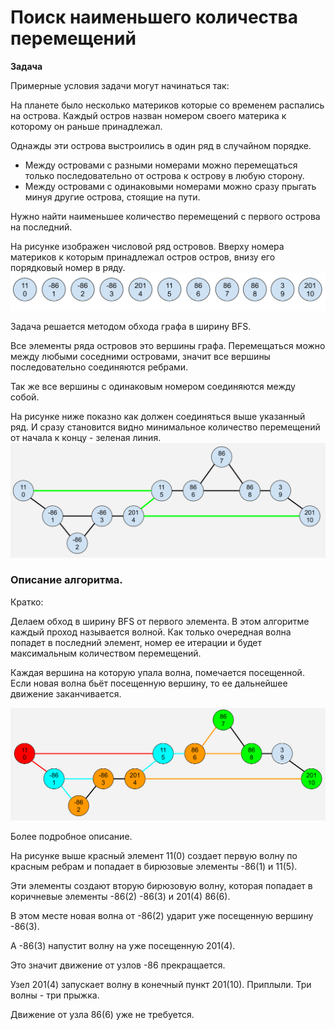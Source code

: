 # Поиск наименьшего количества перемещений

**Задача**

Примерные условия задачи могут начинаться так:

На планете было несколько материков которые со временем распались на острова. Каждый остров назван номером своего материка к которому он раньше принадлежал.

Однажды эти острова выстроились в один ряд в случайном порядке. 

- Между островами с разными номерами можно перемещаться только последовательно от острова к острову в любую сторону.
- Между островами с одинаковыми номерами можно сразу прыгать минуя другие острова, стоящие на пути.

Нужно найти наименьшее количество перемещений с первого острова на последний.

На рисунке изображен числовой ряд островов. Вверху номера материков к которым принадлежал остров остров, внизу его порядковый номер в ряду.
<img src="img/bfslist.svg" width="600">

Задача решается методом обхода графа в ширину BFS.

Все элементы ряда островов это вершины графа. Перемещаться можно между любыми соседними островами, значит все вершины последовательно соединяются ребрами. 

Так же все вершины с одинаковым номером соединяются между собой.

На рисунке ниже показно как должен соединяться выше указанный ряд. И сразу становится видно минимальное количество перемещений от начала к концу - зеленая линия.
<img src="img/bfs1.svg">

### Описание алгоритма.

Кратко:

Делаем обход в ширину BFS от первого элемента. В этом алгоритме каждый проход называется волной. Как только очередная волна попадет в последний элемент, номер ее итерации и будет максимальным количеством перемещений.

Каждая вершина на которую упала волна, помечается посещенной. Если новая волна бьёт посещенную вершину, то ее дальнейшее движение заканчивается.

<img src="img/bfs2.svg">

Более подробное описание.

На рисунке выше красный элемент 11(0) создает первую волну по красным ребрам и попадает в бирюзовые элементы -86(1) и 11(5).

Эти элементы создают вторую бирюзовую волну, которая попадает в коричневые элементы -86(2) -86(3) и 201(4) 86(6).

В этом месте новая волна от -86(2) ударит уже посещенную вершину -86(3).

А -86(3) напустит волну на уже посещенную 201(4). 

Это значит движение от узлов -86 прекращается.

Узел 201(4) запускает волну в конечный пункт 201(10). Приплыли. Три волны - три прыжка.

Движение от узла 86(6) уже не требуется. 